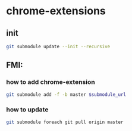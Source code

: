 # chrome-extensions

## init
``` bash
git submodule update --init --recursive
```

## FMI:
### how to add chrome-extension
``` bash
git submodule add -f -b master $submodule_url
```

### how to update
``` bash
git submodule foreach git pull origin master
```
